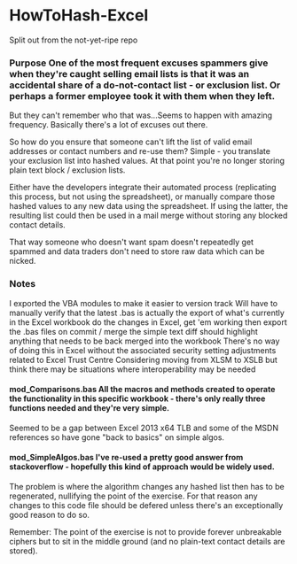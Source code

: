 # HowToHash-Excel
Split out from the not-yet-ripe repo

### Purpose One of the most frequent excuses spammers give when they're caught selling email lists is that it was an accidental share of a do-not-contact list - or exclusion list. Or perhaps a former employee took it with them when they left.

But they can't remember who that was...Seems to happen with amazing frequency. Basically there's a lot of excuses out there.

So how do you ensure that someone can't lift the list of valid email addresses or contact numbers and re-use them? Simple - you translate your exclusion list into hashed values. At that point you're no longer storing plain text block / exclusion lists.

Either have the developers integrate their automated process (replicating this process, but not using the spreadsheet), or manually compare those hashed values to any new data using the spreadsheet. If using the latter, the resulting list could then be used in a mail merge without storing any blocked contact details.

That way someone who doesn't want spam doesn't repeatedly get spammed and data traders don't need to store raw data which can be nicked.

### Notes

I exported the VBA modules to make it easier to version track
Will have to manually verify that the latest .bas is actually the export of what's currently in the Excel workbook
do the changes in Excel, get 'em working then export the .bas files
on commit / merge the simple text diff should highlight anything that needs to be back merged into the workbook
There's no way of doing this in Excel without the associated security setting adjustments related to Excel Trust Centre
Considering moving from XLSM to XSLB but think there may be situations where interoperability may be needed
#### mod_Comparisons.bas All the macros and methods created to operate the functionality in this specific workbook - there's only really three functions needed and they're very simple.

Seemed to be a gap between Excel 2013 x64 TLB and some of the MSDN references so have gone "back to basics" on simple algos.

#### mod_SimpleAlgos.bas I've re-used a pretty good answer from stackoverflow - hopefully this kind of approach would be widely used.

The problem is where the algorithm changes any hashed list then has to be regenerated, nullifying the point of the exercise. For that reason any changes to this code file should be defered unless there's an exceptionally good reason to do so.

Remember: The point of the exercise is not to provide forever unbreakable ciphers but to sit in the middle ground (and no plain-text contact details are stored).
